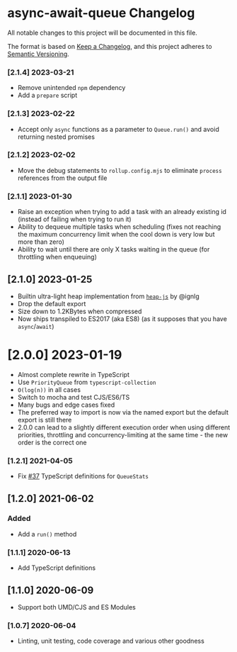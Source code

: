 # async-await-queue Changelog

All notable changes to this project will be documented in this file.

The format is based on [Keep a Changelog](https://keepachangelog.com/en/1.0.0/),
and this project adheres to [Semantic Versioning](https://semver.org/spec/v2.0.0.html).

### [2.1.4] 2023-03-21
- Remove unintended `npm` dependency
- Add a `prepare` script

### [2.1.3] 2023-02-22
- Accept only `async` functions as a parameter to `Queue.run()` and avoid returning nested promises

### [2.1.2] 2023-02-02
- Move the debug statements to `rollup.config.mjs` to eliminate `process` references from the output file

### [2.1.1] 2023-01-30
- Raise an exception when trying to add a task with an already existing id (instead of failing when trying to run it)
- Ability to dequeue multiple tasks when scheduling (fixes not reaching the maximum concurrency limit when the cool down is very low but more than zero)
- Ability to wait until there are only X tasks waiting in the queue (for throttling when enqueuing)

## [2.1.0] 2023-01-25
- Builtin ultra-light heap implementation from [`heap-js`](https://github.com/ignlg/heap-js) by @ignlg
- Drop the default export
- Size down to 1.2KBytes when compressed
- Now ships transpiled to ES2017 (aka ES8) (as it supposes that you have `async`/`await`)

# [2.0.0] 2023-01-19
- Almost complete rewrite in TypeScript
- Use `PriorityQueue` from `typescript-collection`
- `O(log(n))` in all cases
- Switch to mocha and test CJS/ES6/TS
- Many bugs and edge cases fixed
- The preferred way to import is now via the named export but the default export is still there
- 2.0.0 can lead to a slightly different execution order when using different priorities, throttling and concurrency-limiting at the same time - the new order is the correct one

### [1.2.1] 2021-04-05
 - Fix [#37](https://github.com/mmomtchev/Queue/issues/37) TypeScript definitions for `QueueStats`

## [1.2.0] 2021-06-02

### Added
 - Add a `run()` method

### [1.1.1] 2020-06-13

 - Add TypeScript definitions

## [1.1.0] 2020-06-09

 - Support both UMD/CJS and ES Modules

### [1.0.7] 2020-06-04

 - Linting, unit testing, code coverage and various other goodness
